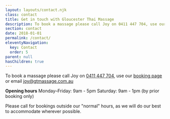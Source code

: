 ```yaml
---
layout: layouts/contact.njk
class: contact
title: Get in touch with Gloucester Thai Massage
description: To book a massage please call Joy on 0411 447 704, use our booking page or email joy@gtmassage.com.au. Gloucester Thai Massage is located at Shop 2/78 Church St, Gloucester, 2422
section: contact
date: 2018-01-01
permalink: /contact/
eleventyNavigation:
  key: Contact
  order: 5
parent: null
hasChildren: true
---
```


To book a massage please call Joy on [0411 447 704](tel:+61411447704), use our [booking page](/booking/) or email [joy@gtmassage.com.au](mailto:joy@gtmassage.com.au)

**Opening hours**
Monday–Friday: 9am - 5pm
Saturday: 9am - 1pm (by prior booking only)

Please call for bookings outside our "normal" hours, as we will do our best to accommodate wherever possible.
